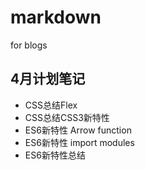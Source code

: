 # markdown
for blogs

## 4月计划笔记

* CSS总结Flex
* CSS总结CSS3新特性
* ES6新特性 Arrow function
* ES6新特性 import modules
* ES6新特性总结
